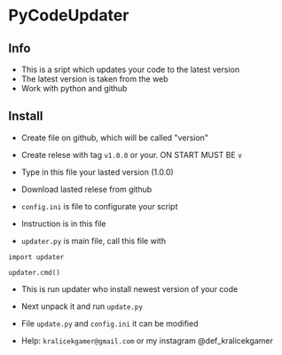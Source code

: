# PyCodeUpdater
## Info
- This is a sript which updates your code to the latest version
- The latest version is taken from the web
- Work with python and github

## Install
- Create file on github, which will be called "version"
- Create relese with tag `v1.0.0` or your. ON START MUST BE `v`
- Type in this file your lasted version (1.0.0)
- Download lasted relese from github


- `config.ini` is file to configurate your script
- Instruction is in this file
- `updater.py` is main file, call this file with
```
import updater

updater.cmd()
```
- This is run updater who install newest version  of your code
- Next unpack it and run `update.py`
- File `update.py` and `config.ini` it can be modified

- Help: `kralicekgamer@gmail.com` or my instagram @def_kralicekgamer
